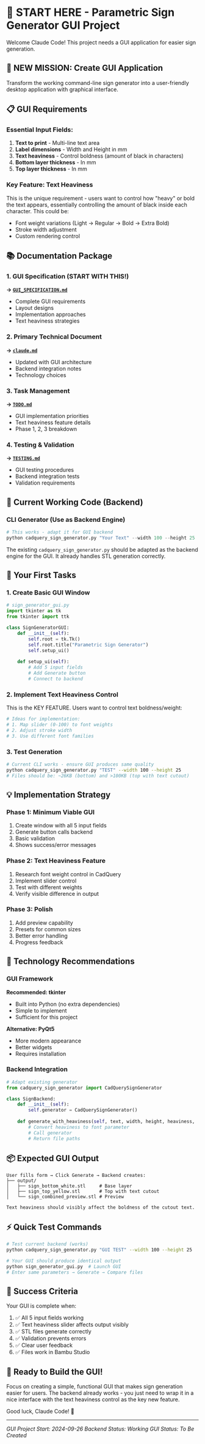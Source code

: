 # 🚀 START HERE - Parametric Sign Generator GUI Project

Welcome Claude Code! This project needs a GUI application for easier sign generation.

## 🎯 NEW MISSION: Create GUI Application
Transform the working command-line sign generator into a user-friendly desktop application with graphical interface.

## 📋 GUI Requirements

### Essential Input Fields:
1. **Text to print** - Multi-line text area
2. **Label dimensions** - Width and Height in mm
3. **Text heaviness** - Control boldness (amount of black in characters)
4. **Bottom layer thickness** - In mm
5. **Top layer thickness** - In mm

### Key Feature: Text Heaviness
This is the unique requirement - users want to control how "heavy" or bold the text appears, essentially controlling the amount of black inside each character. This could be:
- Font weight variations (Light → Regular → Bold → Extra Bold)
- Stroke width adjustment
- Custom rendering control

## 📚 Documentation Package

### 1. GUI Specification (START WITH THIS!)
**→ [`GUI_SPECIFICATION.md`](GUI_SPECIFICATION.md)**
- Complete GUI requirements
- Layout designs
- Implementation approaches
- Text heaviness strategies

### 2. Primary Technical Document
**→ [`claude.md`](claude.md)**
- Updated with GUI architecture
- Backend integration notes
- Technology choices


### 3. Task Management
**→ [`TODO.md`](TODO.md)**
- GUI implementation priorities
- Text heaviness feature details
- Phase 1, 2, 3 breakdown

### 4. Testing & Validation
**→ [`TESTING.md`](TESTING.md)**
- GUI testing procedures
- Backend integration tests
- Validation requirements

## 🔨 Current Working Code (Backend)

### CLI Generator (Use as Backend Engine)
```python
# This works - adapt it for GUI backend
python cadquery_sign_generator.py "Your Text" --width 100 --height 25
```

The existing `cadquery_sign_generator.py` should be adapted as the backend engine for the GUI. It already handles STL generation correctly.

## 🎯 Your First Tasks

### 1. Create Basic GUI Window
```python
# sign_generator_gui.py
import tkinter as tk
from tkinter import ttk

class SignGeneratorGUI:
    def __init__(self):
        self.root = tk.Tk()
        self.root.title("Parametric Sign Generator")
        self.setup_ui()
    
    def setup_ui(self):
        # Add 5 input fields
        # Add Generate button
        # Connect to backend
```

### 2. Implement Text Heaviness Control
This is the KEY FEATURE. Users want to control text boldness/weight:
```python
# Ideas for implementation:
# 1. Map slider (0-100) to font weights
# 2. Adjust stroke width
# 3. Use different font families
```

### 3. Test Generation
```bash
# Current CLI works - ensure GUI produces same quality
python cadquery_sign_generator.py "TEST" --width 100 --height 25
# Files should be: ~26KB (bottom) and >100KB (top with text cutout)
```

## 💡 Implementation Strategy

### Phase 1: Minimum Viable GUI
1. Create window with all 5 input fields
2. Generate button calls backend
3. Basic validation
4. Shows success/error messages

### Phase 2: Text Heaviness Feature
1. Research font weight control in CadQuery
2. Implement slider control
3. Test with different weights
4. Verify visible difference in output

### Phase 3: Polish
1. Add preview capability
2. Presets for common sizes
3. Better error handling
4. Progress feedback

## 🔧 Technology Recommendations

### GUI Framework
**Recommended: tkinter**
- Built into Python (no extra dependencies)
- Simple to implement
- Sufficient for this project

**Alternative: PyQt5**
- More modern appearance
- Better widgets
- Requires installation

### Backend Integration
```python
# Adapt existing generator
from cadquery_sign_generator import CadQuerySignGenerator

class SignBackend:
    def __init__(self):
        self.generator = CadQuerySignGenerator()
    
    def generate_with_heaviness(self, text, width, height, heaviness, ...):
        # Convert heaviness to font parameter
        # Call generator
        # Return file paths
```

## 📦 Expected GUI Output

```
User fills form → Click Generate → Backend creates:
├── output/
│   ├── sign_bottom_white.stl     # Base layer
│   ├── sign_top_yellow.stl       # Top with text cutout
│   └── sign_combined_preview.stl # Preview

Text heaviness should visibly affect the boldness of the cutout text.
```

## ⚡ Quick Test Commands

```bash
# Test current backend (works)
python cadquery_sign_generator.py "GUI TEST" --width 100 --height 25

# Your GUI should produce identical output
python sign_generator_gui.py  # Launch GUI
# Enter same parameters → Generate → Compare files
```

## 🏁 Success Criteria

Your GUI is complete when:
1. ✅ All 5 input fields working
2. ✅ Text heaviness slider affects output visibly
3. ✅ STL files generate correctly
4. ✅ Validation prevents errors
5. ✅ Clear user feedback
6. ✅ Files work in Bambu Studio

## 🚦 Ready to Build the GUI!

Focus on creating a simple, functional GUI that makes sign generation easier for users. The backend already works - you just need to wrap it in a nice interface with the text heaviness control as the key new feature.

Good luck, Claude Code! 🎉

---
*GUI Project Start: 2024-09-26*
*Backend Status: Working*
*GUI Status: To Be Created*
